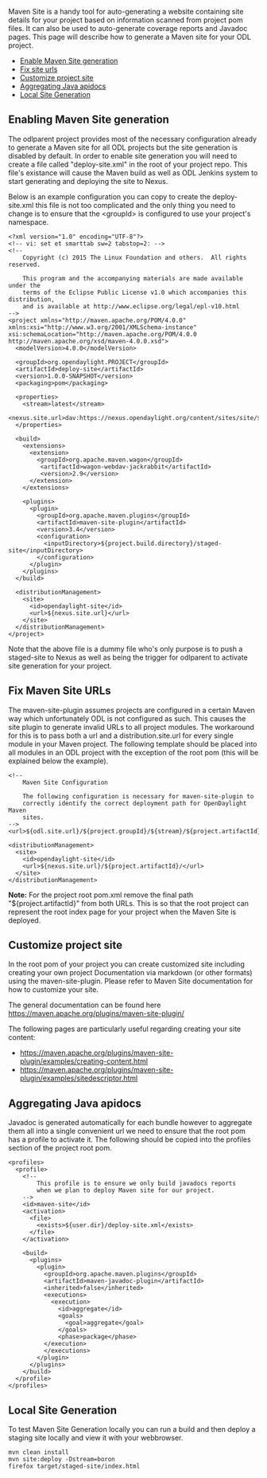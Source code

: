 Maven Site is a handy tool for auto-generating a website containing site
details for your project based on information scanned from project pom files.
It can also be used to auto-generate coverage reports and Javadoc pages. This
page will describe how to generate a Maven site for your ODL project.

* [Enable Maven Site generation](#enable_site)
* [Fix site urls](#fix_site_urls)
* [Customize project site](#customize_site)
* [Aggregating Java apidocs](#aggregate_apidocs)
* [Local Site Generation](#local_site_gen)

## <a name="enable_site">Enabling Maven Site generation</a>

The odlparent project provides most of the necessary configuration already to
generate a Maven site for all ODL projects but the site generation is disabled
by default. In order to enable site generation you will need to create a file
called "deploy-site.xml" in the root of your project repo. This file's
existance will cause the Maven build as well as ODL Jenkins system to start
generating and deploying the site to Nexus.

Below is an example configuration you can copy to create the deploy-site.xml
this file is not too complicated and the only thing you need to change is to
ensure that the \<groupId\> is configured to use your project's namespace.

    <?xml version="1.0" encoding="UTF-8"?>
    <!-- vi: set et smarttab sw=2 tabstop=2: -->
    <!--
        Copyright (c) 2015 The Linux Foundation and others.  All rights reserved.

        This program and the accompanying materials are made available under the
        terms of the Eclipse Public License v1.0 which accompanies this distribution,
        and is available at http://www.eclipse.org/legal/epl-v10.html
    -->
    <project xmlns="http://maven.apache.org/POM/4.0.0" xmlns:xsi="http://www.w3.org/2001/XMLSchema-instance" xsi:schemaLocation="http://maven.apache.org/POM/4.0.0 http://maven.apache.org/xsd/maven-4.0.0.xsd">
      <modelVersion>4.0.0</modelVersion>

      <groupId>org.opendaylight.PROJECT</groupId>
      <artifactId>deploy-site</artifactId>
      <version>1.0.0-SNAPSHOT</version>
      <packaging>pom</packaging>

      <properties>
        <stream>latest</stream>
        <nexus.site.url>dav:https://nexus.opendaylight.org/content/sites/site/${project.groupId}/${stream}/</nexus.site.url>
      </properties>

      <build>
        <extensions>
          <extension>
            <groupId>org.apache.maven.wagon</groupId>
             <artifactId>wagon-webdav-jackrabbit</artifactId>
             <version>2.9</version>
          </extension>
        </extensions>

        <plugins>
          <plugin>
            <groupId>org.apache.maven.plugins</groupId>
            <artifactId>maven-site-plugin</artifactId>
            <version>3.4</version>
            <configuration>
              <inputDirectory>${project.build.directory}/staged-site</inputDirectory>
            </configuration>
          </plugin>
        </plugins>
      </build>

      <distributionManagement>
        <site>
          <id>opendaylight-site</id>
          <url>${nexus.site.url}</url>
        </site>
      </distributionManagement>
    </project>

Note that the above file is a dummy file who's only purpose is to push a
staged-site to Nexus as well as being the trigger for odlparent to activate
site generation for your project.

## <a name="fix_site_urls">Fix Maven Site URLs</a>

The maven-site-plugin assumes projects are configured in a certain Maven way
which unfortunately ODL is not configured as such. This causes the site plugin
to generate invalid URLs to all project modules. The workaround for this is to
pass both a url and a distribution.site.url for every single module in your
Maven project. The following template should be placed into all modules in an
ODL project with the exception of the root pom (this will be explained below the
example).

    <!--
        Maven Site Configuration

        The following configuration is necessary for maven-site-plugin to
        correctly identify the correct deployment path for OpenDaylight Maven
        sites.
    -->
    <url>${odl.site.url}/${project.groupId}/${stream}/${project.artifactId}/</url>

    <distributionManagement>
      <site>
        <id>opendaylight-site</id>
        <url>${nexus.site.url}/${project.artifactId}/</url>
      </site>
    </distributionManagement>

**Note:** For the project root pom.xml remove the final path
"${project.artifactId}" from both URLs. This is so that the root project
can represent the root index page for your project when the Maven Site is
deployed.

## <a name="customize_site">Customize project site</a>

In the root pom of your project you can create customized site including
creating your own project Documentation via markdown (or other formats)
using the maven-site-plugin. Please refer to Maven Site documentation for
how to customize your site.

The general documentation can be found here
https://maven.apache.org/plugins/maven-site-plugin/

The following pages are particularly useful regarding creating your site
content:

  * https://maven.apache.org/plugins/maven-site-plugin/examples/creating-content.html
  * https://maven.apache.org/plugins/maven-site-plugin/examples/sitedescriptor.html

## <a name="aggregate_apidocs">Aggregating Java apidocs</a>

Javadoc is generated automatically for each bundle however to aggregate them
all into a single convenient url we need to ensure that the root pom has a
profile to activate it. The following should be copied into the profiles
section of the project root pom.

    <profiles>
      <profile>
        <!--
            This profile is to ensure we only build javadocs reports
            when we plan to deploy Maven site for our project.
        -->
        <id>maven-site</id>
        <activation>
          <file>
            <exists>${user.dir}/deploy-site.xml</exists>
          </file>
        </activation>

        <build>
          <plugins>
            <plugin>
              <groupId>org.apache.maven.plugins</groupId>
              <artifactId>maven-javadoc-plugin</artifactId>
              <inherited>false</inherited>
              <executions>
                <execution>
                  <id>aggregate</id>
                  <goals>
                    <goal>aggregate</goal>
                  </goals>
                  <phase>package</phase>
              </execution>
              </executions>
            </plugin>
          </plugins>
        </build>
      </profile>
    </profiles>

## <a name="local_site_gen">Local Site Generation</a>

To test Maven Site Generation locally you can run a build and then deploy a
staging site locally and view it with your webbrowser.

    mvn clean install
    mvn site:deploy -Dstream=boron
    firefox target/staged-site/index.html
